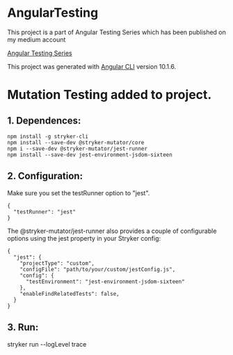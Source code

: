 # AngularTesting

This project is a part of Angular Testing Series which has been published on my medium account

[Angular Testing Series](https://medium.com/@marcinmilewicz)

This project was generated with [Angular CLI](https://github.com/angular/angular-cli) version 10.1.6.

# Mutation Testing added to project.

## 1. Dependences:  
```
npm install -g stryker-cli  
npm install --save-dev @stryker-mutator/core  
npm i --save-dev @stryker-mutator/jest-runner  
npm install --save-dev jest-environment-jsdom-sixteen  
```
## 2. Configuration:  
Make sure you set the testRunner option to "jest".  
```
{  
  "testRunner": "jest"  
} 
```
The @stryker-mutator/jest-runner also provides a couple of configurable options using the jest property in your Stryker config:
```
{    
  "jest": {  
    "projectType": "custom",  
    "configFile": "path/to/your/custom/jestConfig.js",  
    "config": {  
      "testEnvironment": "jest-environment-jsdom-sixteen"  
    },  
    "enableFindRelatedTests": false,  
  }  
}  
```
## 3. Run:  
stryker run --logLevel trace
